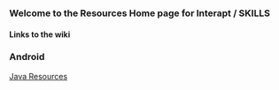 

### Welcome to the Resources Home page for Interapt / SKILLS
#### Links to the wiki
### Android
[Java Resources](https://github.com/TinaBryan/JavaTerms/wiki/javaTerms)